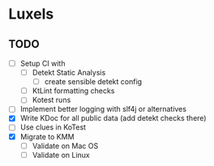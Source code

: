 # Luxels

## TODO 

- [ ] Setup CI with 
  - [ ] Detekt Static Analysis
    - [ ] create sensible detekt config
  - [ ] KtLint formatting checks
  - [ ] Kotest runs
- [ ] Implement better logging with slf4j or alternatives
- [x] Write KDoc for all public data (add detekt checks there)
- [ ] Use clues in KoTest
- [x] Migrate to KMM
  - [ ] Validate on Mac OS
  - [ ] Validate on Linux